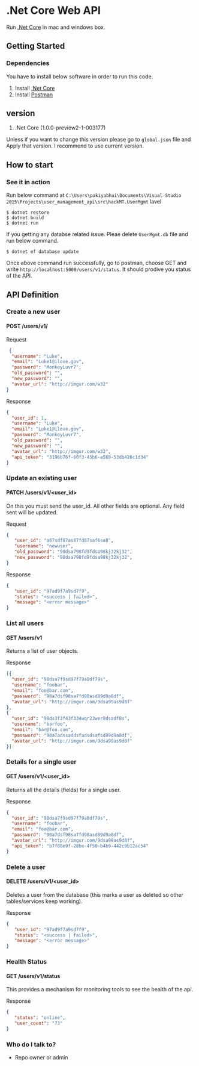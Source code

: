 # .Net Core Web API

Run [.Net Core][] in mac and windows box.

## Getting Started

### Dependencies

You have to install below software in order to run this code.

1. Install [.Net Core][]
1. Install [Postman][]

## version

1. .Net Core (1.0.0-preview2-1-003177)


Unless if you want to change this version please go to `global.json` file and Apply that version. I recommend to use current version.

## How to start

### See it in action

Run below command at `C:\Users\pakiyabhai\Documents\Visual Studio 2015\Projects\user_management_api\src\hackMT.UserMgmt` lavel
```
$ dotnet restore
$ dotnet build
$ dotnet run
```
If you getting any databse related issue. Pleae delete `UserMgmt.db` file and run below command.
```
$ dotnet ef database update
```

Once above command run successfully, go to postman, choose GET and write `http://localhost:5000/users/v1/status`. It should prodive you status of the API.


## API Definition

### Create a new user
#### POST /users/v1/
Request
```json
 {
  "username": "Luke",
  "email": "Luke1@ilove.gov",
  "password": "MonkeyLuvr7",
  "old_password": "",
  "new_password": "",
  "avatar_url": "http://imgur.com/w32"
}
```
Response
```json
{
  "user_id": 1,
  "username": "Luke",
  "email": "Luke1@ilove.gov",
  "password": "MonkeyLuvr7",
  "old_password": "",
  "new_password": "",
  "avatar_url": "http://imgur.com/w32",
  "api_token": "3196b76f-60f3-45b6-a568-53db426c1d34"
}
```

### Update an existing user
#### PATCH /users/v1/<user_id>

On this you must send the user_id.  All other fields are optional.  Any field sent will be updated.

Request
```json
{
   "user_id": "a87sdf87as87fd87saf6sa8",
   "username": "newuser",
   "old_password": "98dsa798fd9fdsa98kj32kj32",
   "new_password": "98dsa798fd9fdsa98kj32kj32",
}
```

Response
```json
{
   "user_id": "97ad9f7a9sd7f9",
   "status": "<success | failed>",
   "message": "<error message>"
}
```


### List all users
#### GET /users/v1

Returns a list of user objects.

Response
```json
[{
  "user_id": "98dsa7f9sd97f79a8df79s",
  "username": "foobar", 
  "email": "foo@bar.com", 
  "password": "98a7dsf98sa7fd98asd89d9a8df",
  "avatar_url": "http://imgur.com/9dsa99as9d8f"
},
{
  "user_id": "98ds3f3f43f334wqr23wer8dsadf8s",
  "username": "barfoo", 
  "email": "bar@foo.com", 
  "password": "98a7adssaddsfadsdsafsd89d9a8df",
  "avatar_url": "http://imgur.com/9dsa99as9d8f"
}]
```

### Details for a single user
#### GET /users/v1/<user_id>

Returns all the details (fields) for a single user.

Response
```json
{
  "user_id": "98dsa7f9sd97f79a8df79s",
  "username": "foobar", 
  "email": "foo@bar.com", 
  "password": "98a7dsf98sa7fd98asd89d9a8df",
  "avatar_url": "http://imgur.com/9dsa99as9d8f",
  "api_token": "b7f88e9f-28be-4f50-b4b9-442c9b12ac54"
}
```


### Delete a user
#### DELETE /users/v1/<user_id>

Deletes a user from the database (this marks a user as deleted so other tables/services keep working).

Response
```json
{
   "user_id": "97ad9f7a9sd7f9",
   "status": "<success | failed>",
   "message": "<error message>"
}
```

### Health Status
#### GET /users/v1/status

This provides a mechanism for monitoring tools to see the health of the api.

Response
```json
{
   "status": "online",
   "user_count": "73"
}
```


### Who do I talk to?

* Repo owner or admin

[.Net Core]: https://go.microsoft.com/fwlink/?LinkID=835014
[Postman]: https://chrome.google.com/webstore/detail/postman/fhbjgbiflinjbdggehcddcbncdddomop?utm_source=chrome-ntp-icon